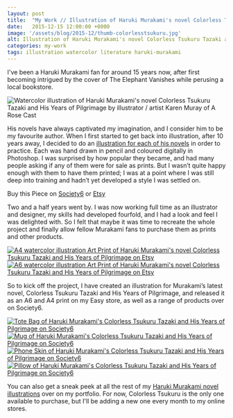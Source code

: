 ```yaml
---
layout: post
title:  "My Work // Illustration of Haruki Murakami's novel Colorless Tsukuru Tazaki and His Years of Pilgrimage"
date: 	2015-12-15 12:00:00 +0000
image: '/assets/blog/2015-12/thumb-colorlesstsukuru.jpg'
alt: Illustration of Haruki Murakami's novel Colorless Tsukuru Tazaki and His Years of Pilgrimage by illustrator / artist Karen Muray of A Rose Cast
categories: my-work
tags: illustration watercolor literature haruki-murakami
---
```


<p class="intro">I've been a Haruki Murakami fan for around 15 years now, after first becoming intrigued by the cover of The Elephant Vanishes while perusing a local bookstore.</p>

![Watercolor illustration of Haruki Murakami's novel Colorless Tsukuru Tazaki and His Years of Pilgrimage by illustrator / artist Karen Muray of A Rose Cast](/assets/folio/murakami/illustration-murakami-colorlesstsukuru.jpg "Watercolor illustration of Haruki Murakami's novel Colorless Tsukuru Tazaki and His Years of Pilgrimage by illustrator / artist Karen Muray of A Rose Cast")

His novels have always captivated my imagination, and I consider him to be my favourite author. When I first started to get back into illustration, after 10 years away, I decided to do an <a href="http://www.akaihane.co.uk/post/54588755092/haruki-murakami" title="The original Haruki Murakami novel illustrations">illustration for each of his novels</a> in order to practice. Each was hand drawn in pencil and coloured digitally in Photoshop. I was surprised by how popular they became, and had many people asking if any of them were for sale as prints. But I wasn’t quite happy enough with them to have them printed; I was at a point where I was still deep into training and hadn’t yet developed a style I was settled on.

<div class="highlight">
  <p>Buy <span class="the">this</span> Piece <span class="the">on</span>
    <a href="https://society6.com/product/haruki-murakamis-colorless-tsukuru-tazaki-and-his-years-of-pilgrimage-book-cover_print#1=45" title="Buy Watercolor illustration of Haruki Murakami's novel Colorless Tsukuru Tazaki and His Years of Pilgrimage on the A Rose Cast Society6 store">Society6</a>
    <span class="the">or</span>
    <a href="https://www.etsy.com/shop/ARoseCast?section_id=18192366" title="Buy Watercolor illustration of Haruki Murakami's novel Colorless Tsukuru Tazaki and His Years of Pilgrimage on the A Rose Cast Etsy store">Etsy</a>
  </p>
</div>

Two and a half years went by. I was now working full time as an illustrator and designer, my skills had developed fourfold, and I had a look and feel I was delighted with. So I felt that maybe it was time to recreate the whole project and finally allow fellow Murakami fans to purchase them as prints and other products.

<div class="row">
	<div class="col-md-6">
		<a href="https://www.etsy.com/listing/258057321/haruki-murakamis-colorless-tsukuru" title="A4 watercolor illustration Art Print of Haruki Murakami's novel Colorless Tsukuru Tazaki and His Years of Pilgrimage on Etsy"><img src="/assets/blog/2015-12/a4-illustration-murakami-colorlesstsukuru.jpg" alt="A4 watercolor illustration Art Print of Haruki Murakami's novel Colorless Tsukuru Tazaki and His Years of Pilgrimage on Etsy"></a>
	</div>
	<div class="col-md-6">
		<a href="https://www.etsy.com/listing/267617721/haruki-murakami-watercolor-novel" title="A6 watercolor illustration Art Print of Haruki Murakami's novel Colorless Tsukuru Tazaki and His Years of Pilgrimage on Etsy"><img src="/assets/blog/2015-12/a6-illustration-murakami-colorlesstsukuru.jpg" alt="A6 watercolor illustration Art Print of Haruki Murakami's novel Colorless Tsukuru Tazaki and His Years of Pilgrimage on Etsy"></a>
	</div>
</div>

So to kick off the project, I have created an illustration for Murakami’s latest novel, Colorless Tsukuru Tazaki and His Years of Pilgrimage, and released it as an A6 and A4 print on my Easy store, as well as a range of products over on Society6.

<div class="row">
	<div class="col-md-6">
		<a href="https://society6.com/product/haruki-murakamis-colorless-tsukuru-tazaki-and-his-years-of-pilgrimage-book-cover_print#1=45" title="Tote Bag of Haruki Murakami's Colorless Tsukuru Tazaki and His Years of Pilgrimage on Society6"><img src="/assets/blog/2015-12/society6-haruki-murakami-colorless-tsukuru-tazaki-bags.jpg" alt="Tote Bag of Haruki Murakami's Colorless Tsukuru Tazaki and His Years of Pilgrimage on Society6"></a>
	</div>
	<div class="col-md-6">
		<a href="https://society6.com/product/haruki-murakamis-colorless-tsukuru-tazaki-and-his-years-of-pilgrimage-book-cover_print#1=45" title="Mug of Haruki Murakami's Colorless Tsukuru Tazaki and His Years of Pilgrimage on Society6"><img src="/assets/blog/2015-12/society6-haruki-murakami-colorless-tsukuru-tazaki-mugs.jpg" alt="Mug of Haruki Murakami's Colorless Tsukuru Tazaki and His Years of Pilgrimage on Society6"></a>
	</div>
</div>

<div class="row">
	<div class="col-md-6">
		<a href="https://society6.com/product/haruki-murakamis-colorless-tsukuru-tazaki-and-his-years-of-pilgrimage-book-cover_print#1=45" title="Phone Skin of Haruki Murakami's Colorless Tsukuru Tazaki and His Years of Pilgrimage on Society6"><img src="/assets/blog/2015-12/society6-haruki-murakami-colorless-tsukuru-tazaki-cards.jpg" alt="Phone Skin of Haruki Murakami's Colorless Tsukuru Tazaki and His Years of Pilgrimage on Society6"></a>
	</div>
	<div class="col-md-6">
		<a href="https://society6.com/product/haruki-murakamis-colorless-tsukuru-tazaki-and-his-years-of-pilgrimage-book-cover_print#1=45" title="Pillow of Haruki Murakami's Colorless Tsukuru Tazaki and His Years of Pilgrimage on Society6"><img src="/assets/blog/2015-12/society6-haruki-murakami-colorless-tsukuru-tazaki-pillows.jpg" alt="Pillow of Haruki Murakami's Colorless Tsukuru Tazaki and His Years of Pilgrimage on Society6"></a>
	</div>
</div>

You can also get a sneak peek at all the rest of my <a href="/project/illustration-murakami.html" title="Haruki Murakami novel watercolor illustrations by illustrator / artist Karen Muray of A Rose Cast">Haruki Murakami novel illustrations</a> over on my portfolio. For now, Colorless Tsukuru is the only one available to purchase, but I'll be adding a new one every month to my online stores.
